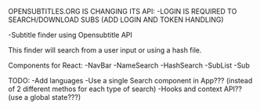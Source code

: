 OPENSUBTITLES.ORG IS CHANGING ITS API:
-LOGIN IS REQUIRED TO SEARCH/DOWNLOAD SUBS (ADD LOGIN AND TOKEN HANDLING)

-Subtitle finder using Opensubtitle API

This finder will search from a user input or using a hash file.

Components for React:
-NavBar
-NameSearch
-HashSearch
-SubList
-Sub

TODO:
-Add languages
-Use a single Search component in App??? (instead of 2 different methos for each type of search)
-Hooks and context API?? (use a global state???)
